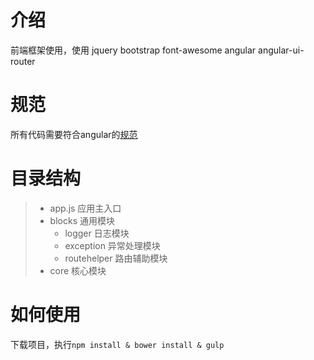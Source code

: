 # 介绍

前端框架使用，使用 jquery bootstrap font-awesome angular angular-ui-router

# 规范
所有代码需要符合angular的[规范](https://github.com/johnpapa/angular-styleguide/blob/master/i18n/zh-CN.md)

# 目录结构

> + app.js                 应用主入口
> + blocks                 通用模块
>     * logger                  日志模块
>     * exception               异常处理模块
>     * routehelper             路由辅助模块
> + core                   核心模块


# 如何使用

下载项目，执行`npm install & bower install & gulp`
